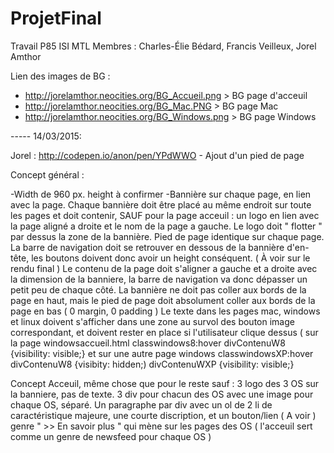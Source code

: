 # ProjetFinal
Travail P85 ISI MTL
Membres : Charles-Élie Bédard, Francis Veilleux, Jorel Amthor

Lien des images de BG :
- http://jorelamthor.neocities.org/BG_Accueil.png > BG page d'acceuil
- http://jorelamthor.neocities.org/BG_Mac.PNG > BG page Mac
- http://jorelamthor.neocities.org/BG_Windows.png > BG page Windows

----- 14/03/2015:

Jorel : http://codepen.io/anon/pen/YPdWWO - Ajout d'un pied de page

Concept général :

-Width de 960 px. height à confirmer
-Bannière sur chaque page, en lien avec la page. Chaque bannière doit être placé au même endroit sur toute les
pages et doit contenir, SAUF pour la page acceuil : un logo en lien avec la page aligné a droite
et le nom de la page a gauche. Le logo doit " flotter " par dessus la zone de la bannière.
Pied de page identique sur chaque page.
La barre de navigation doit se retrouver en dessous de la bannière d'en-tête, les boutons doivent donc avoir un height
conséquent. ( À voir sur le rendu final )
Le contenu de la page doit s'aligner a gauche et a droite avec la dimension de la banniere, la barre de navigation va
donc dépasser un petit peu de chaque côté.
La bannière ne doit pas coller aux bords de la page en haut, mais le pied de page doit absolument coller aux bords de la
page en bas ( 0 margin, 0 padding )
Le texte dans les pages mac, windows et linux doivent s'afficher dans une zone au survol des bouton image correspondant,
et doivent rester en place si l'utilisateur clique dessus ( sur la page windowsaccueil.html classwindows8:hover divContenuW8 {visibility: visible;}
et sur une autre page windows
classwindowsXP:hover divContenuW8 {visibity: hidden;) divContenuWXP {visibility: visible;}

Concept Acceuil, même chose que pour le reste sauf :
3 logo des 3 OS sur la banniere, pas de texte.
3 div pour chacun des OS avec une image pour chaque OS, séparé.
Un paragraphe par div avec un ol de 2 li de caractéristique majeure, une courte discription, et un bouton/lien ( A voir )
genre " >> En savoir plus " qui mène sur les pages des OS ( l'acceuil sert comme un genre de newsfeed pour chaque OS )

